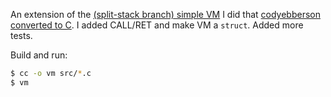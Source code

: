 An extension of the [(split-stack branch) simple VM](https://github.com/parrt/simple-virtual-machine/tree/split-stack) I did that [codyebberson converted to C](https://github.com/codyebberson/vm). I added CALL/RET and make VM a `struct`.  Added more tests.

Build and run:

```bash
$ cc -o vm src/*.c
$ vm
```
